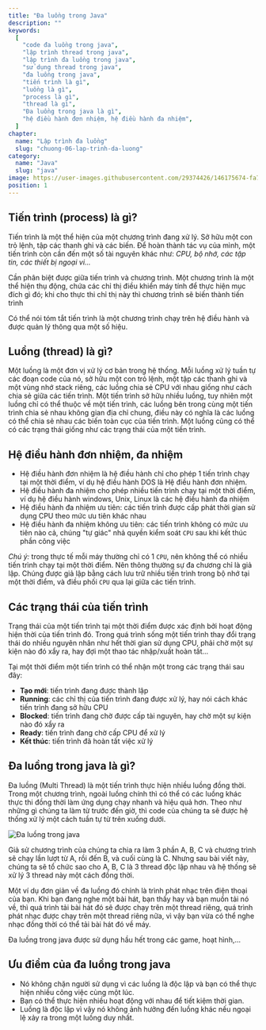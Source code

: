 ```yaml
---
title: "Đa luồng trong Java"
description: ""
keywords:
  [
    "code đa luồng trong java",
    "lập trình thread trong java",
    "lập trình đa luồng trong java",
    "sử dụng thread trong java",
    "đa luồng trong java",
    "tiến trình là gì",
    "luồng là gì",
    "process là gì",
    "thread là gì",
    "Đa luồng trong java là gì",
    "hệ điều hành đơn nhiệm, hệ điều hành đa nhiệm",
  ]
chapter:
  name: "Lập trình đa luồng"
  slug: "chuong-06-lap-trinh-da-luong"
category:
  name: "Java"
  slug: "java"
image: https://user-images.githubusercontent.com/29374426/146175674-fa7e09f7-4e42-485e-a2b5-8c664601b203.png
position: 1
---
```


## Tiến trình (process) là gì?

Tiến trình là một thể hiện của một chương trình đang xử lý. Sở hữu một con trỏ lệnh, tập các thanh ghi và các biến. Để hoàn thành tác vụ của mình, một tiến trình còn cần đến một số tài nguyên khác như: _CPU, bộ nhớ, các tập tin, các thiết bị ngoại vi..._

Cần phân biệt được giữa tiến trình và chương trình. Một chương trình là một thể hiện thụ động, chứa các chỉ thị điều khiển máy tính để thực hiện mục đích gì đó; khi cho thực thi chỉ thị này thì chương trình sẽ biến thành tiến trình

Có thể nói tóm tắt tiến trình là một chương trình chạy trên hệ điều hành và được quản lý thông qua một số hiệu.

## Luồng (thread) là gì?

Một luồng là một đơn vị xử lý cơ bản trong hệ thống. Mỗi luồng xử lý tuần tự các đoạn code của nó, sở hữu một con trỏ lệnh, một tập các thanh ghi và một vùng nhớ stack riêng, các luồng chia sẻ CPU với nhau giống như cách chia sẻ giữa các tiến trình. Một tiến trình sở hữu nhiều luồng, tuy nhiên một luồng chỉ có thể thuộc về một tiến trình, các luồng bên trong cùng một tiến trình chia sẻ nhau không gian địa chỉ chung, điều này có nghĩa là các luồng có thể chia sẻ nhau các biến toàn cục của tiến trình. Một luồng cũng có thể có các trạng thái giống như các trạng thái của một tiến trình.

## Hệ điều hành đơn nhiệm, đa nhiệm

- Hệ điều hành đơn nhiệm là hệ điều hành chỉ cho phép 1 tiến trình chạy tại một thời điểm, ví dụ hệ điều hành DOS là Hệ điều hành đơn nhiệm.
- Hệ điều hành đa nhiệm cho phép nhiều tiến trình chạy tại một thời điểm, ví dụ hệ điều hành windows, Unix, Linux là các hệ điều hành đa nhiệm
- Hệ điều hành đa nhiệm ưu tiên: các tiến trình được cấp phát thời gian sử dụng CPU theo mức ưu tiên khác nhau
- Hệ điều hành đa nhiệm không ưu tiên: các tiến trình không có mức ưu tiên nào cả, chúng "tự giác" nhả quyền kiểm soát `CPU` sau khi kết thúc phần công việc

_Chú ý:_ trong thực tế mỗi máy thường chỉ có 1 `CPU`, nên không thể có nhiều tiến trình chạy tại một thời điểm. Nên thông thường sự đa chương chỉ là giả lập. Chúng được giả lập bằng cách lưu trữ nhiều tiến trình trong bộ nhớ tại một thời điểm, và điều phối `CPU` qua lại giữa các tiến trình.

## Các trạng thái của tiến trình

Trạng thái của một tiến trình tại một thời điểm được xác định bởi hoạt động hiện thời của tiến trình đó. Trong quá trình sống một tiến trình thay đổi trạng thái do nhiều nguyên nhân như hết thời gian sử dụng CPU, phải chờ một sự kiện nào đó xẩy ra, hay đợi một thao tác nhập/xuất hoàn tất…

Tại một thời điểm một tiến trình có thể nhận một trong các trạng thái sau đây:

- **Tạo mới**: tiến trình đang được thành lập
- **Running**: các chỉ thị của tiến trình đang được xử lý, hay nói cách khác tiến trình đang sở hữu CPU
- **Blocked**: tiến trình đang chờ được cấp tài nguyên, hay chờ một sự kiện nào đó xẩy ra
- **Ready**: tiến trình đang chờ cấp CPU để xử lý
- **Kết thúc**: tiến trình đã hoàn tất việc xử lý

## Đa luồng trong java là gì?

Đa luồng (Multi Thread) là một tiến trình thực hiện nhiều luồng đồng thời. Trong một chương trình, ngoài luồng chính thì có thể có các luồng khác thực thi đồng thời làm ứng dụng chạy nhanh và hiệu quả hơn. Theo như những gì chúng ta làm từ trước đến giờ, thì code của chúng ta sẽ được hệ thống xử lý một cách tuần tự từ trên xuống dưới.

![Đa luồng trong java](https://user-images.githubusercontent.com/29374426/146175674-fa7e09f7-4e42-485e-a2b5-8c664601b203.png)

Giả sử chương trình của chúng ta chia ra làm 3 phần A, B, C và chương trình sẽ chạy lần lượt từ A, rồi đến B, và cuối cùng là C. Nhưng sau bài viết này, chúng ta sẽ tổ chức sao cho A, B, C là 3 thread độc lập nhau và hệ thống sẽ xử lý 3 thread này một cách đồng thời.

Một ví dụ đơn giản về đa luồng đó chính là trình phát nhạc trên điện thoại của bạn. Khi bạn đang nghe một bài hát, bạn thấy hay và bạn muồn tải nó về, thì quá trình tải bài hát đó sẽ được chạy trên một thread riêng, quá trình phát nhạc được chạy trên một thread riêng nữa, vì vậy bạn vừa có thể nghe nhạc đồng thời có thể tải bài hát đó về máy.

Đa luồng trong java được sử dụng hầu hết trong các game, hoạt hình,...

## Ưu điểm của đa luồng trong java

- Nó không chặn người sử dụng vì các luồng là độc lập và bạn có thể thực hiện nhiều công việc cùng một lúc.
- Bạn có thể thực hiện nhiều hoạt động với nhau để tiết kiệm thời gian.
- Luồng là độc lập vì vậy nó không ảnh hưởng đến luồng khác nếu ngoại lệ xảy ra trong một luồng duy nhất.
